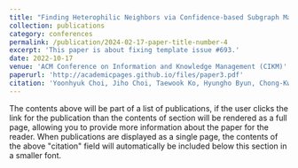 ```yaml
---
title: "Finding Heterophilic Neighbors via Confidence-based Subgraph Matching for Semi-supervised Node Classification"
collection: publications
category: conferences
permalink: /publication/2024-02-17-paper-title-number-4
excerpt: 'This paper is about fixing template issue #693.'
date: 2022-10-17
venue: 'ACM Conference on Information and Knowledge Management (CIKM)'
paperurl: 'http://academicpages.github.io/files/paper3.pdf'
citation: 'Yoonhyuk Choi, Jiho Choi, Taewook Ko, Hyungho Byun, Chong-Kwon Kim (2022)'
---
```


The contents above will be part of a list of publications, if the user clicks the link for the publication than the contents of section will be rendered as a full page, allowing you to provide more information about the paper for the reader. When publications are displayed as a single page, the contents of the above "citation" field will automatically be included below this section in a smaller font.
